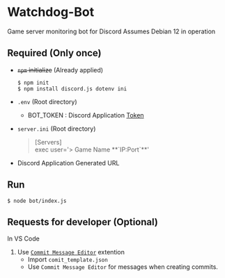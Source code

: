 # Watchdog-Bot

Game server monitoring bot for Discord
Assumes Debian 12 in operation

## Required (Only once)

- <s>`npm` initialize</s> (Already applied)

  ```shell-session
  $ npm init
  $ npm install discord.js dotenv ini
  ```

- `.env` (Root directory)
  - BOT_TOKEN : Discord Application [Token](https://discord.com/developers/applications)
- `server.ini` (Root directory)
  > [Servers]  
  > exec user='> Game Name \*\*\`IP:Port\`\*\*'
- Discord Application Generated URL

## Run

```shell-session
$ node bot/index.js
```

## Requests for developer (Optional)

In VS Code

1. Use [`Commit Message Editor`](https://marketplace.visualstudio.com/items?itemName=adam-bender.commit-message-editor) extention
   - Import `comit_template.json`
   - Use `Commit Message Editor` for messages when creating commits.
